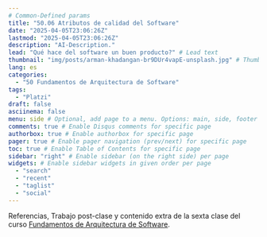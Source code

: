 ```yaml
---
# Common-Defined params
title: "50.06 Atributos de calidad del Software"
date: "2025-04-05T23:06:26Z"
lastmod: "2025-04-05T23:06:26Z"
description: "AI-Description."
lead: "Qué hace del software un buen producto?" # Lead text
thumbnail: "img/posts/arman-khadangan-br9DUr4vapE-unsplash.jpg" # Thumbnail image
lang: es
categories:
  - "50 Fundamentos de Arquitectura de Software"
tags:
  - "Platzi"
draft: false
asciinema: false
menu: side # Optional, add page to a menu. Options: main, side, footer
comments: true # Enable Disqus comments for specific page
authorbox: true # Enable authorbox for specific page
pager: true # Enable pager navigation (prev/next) for specific page
toc: true # Enable Table of Contents for specific page
sidebar: "right" # Enable sidebar (on the right side) per page
widgets: # Enable sidebar widgets in given order per page
  - "search"
  - "recent"
  - "taglist"
  - "social"
---
```


Referencias, Trabajo post-clase y contenido extra de la sexta clase del curso [Fundamentos de Arquitectura de Software](https://platzi.com/). 

<!--more-->

